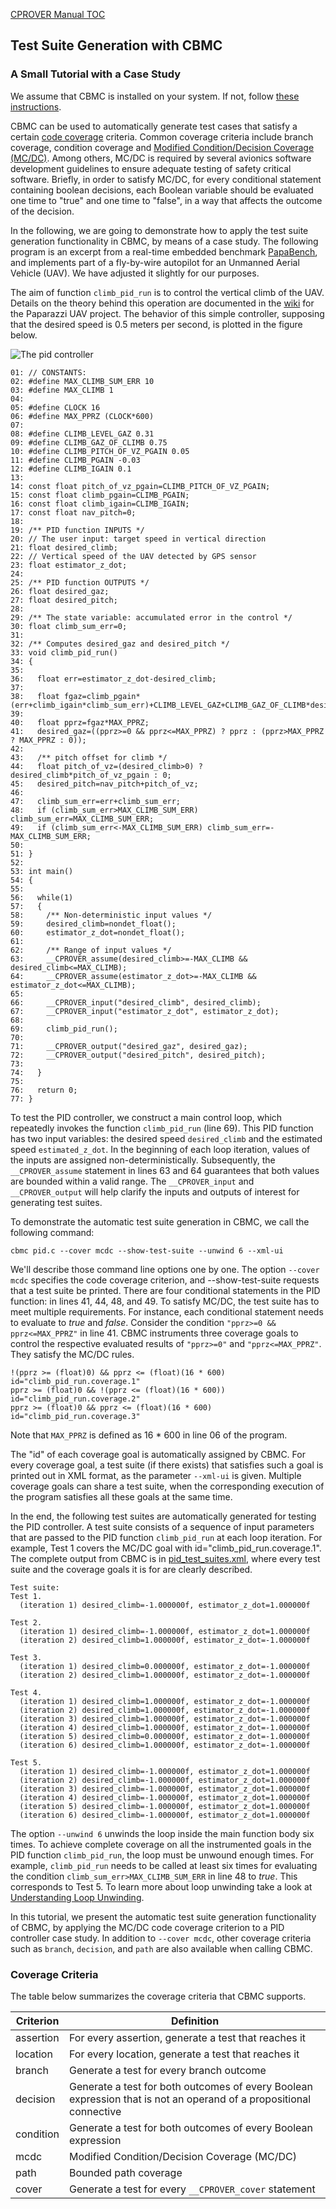 [CPROVER Manual TOC](../)

## Test Suite Generation with CBMC

### A Small Tutorial with a Case Study

We assume that CBMC is installed on your system. If not, follow
[these instructions](../installation/).

CBMC can be used to automatically generate test cases that satisfy a
certain [code coverage](https://en.wikipedia.org/wiki/Code_coverage)
criteria. Common coverage criteria include branch coverage, condition
coverage and [Modified Condition/Decision Coverage
(MC/DC)](https://en.wikipedia.org/wiki/Modified_condition/decision_coverage).
Among others, MC/DC is required by several avionics software development
guidelines to ensure adequate testing of safety critical software.
Briefly, in order to satisfy MC/DC, for every conditional statement
containing boolean decisions, each Boolean variable should be evaluated
one time to "true" and one time to "false", in a way that affects the
outcome of the decision.

In the following, we are going to demonstrate how to apply the test
suite generation functionality in CBMC, by means of a case study. The
following program is an excerpt from a real-time embedded benchmark
[PapaBench](https://www.irit.fr/recherches/ARCHI/MARCH/rubrique.php3?id_rubrique=97),
and implements part of a fly-by-wire autopilot for an Unmanned Aerial
Vehicle (UAV). We have adjusted it slightly for our purposes.

The aim of function `climb_pid_run` is to control the vertical climb of
the UAV. Details on the theory behind this operation are documented in
the [wiki](https://wiki.paparazziuav.org/wiki/Theory_of_Operation) for
the Paparazzi UAV project. The behavior of this simple controller,
supposing that the desired speed is 0.5 meters per second, is plotted in
the figure below.

![The pid controller](https://github.com/diffblue/cbmc/raw/develop/doc/assets/pid.png "The pid controller")

```
01: // CONSTANTS:
02: #define MAX_CLIMB_SUM_ERR 10
03: #define MAX_CLIMB 1
04:
05: #define CLOCK 16
06: #define MAX_PPRZ (CLOCK*600)
07:
08: #define CLIMB_LEVEL_GAZ 0.31
09: #define CLIMB_GAZ_OF_CLIMB 0.75
10: #define CLIMB_PITCH_OF_VZ_PGAIN 0.05
11: #define CLIMB_PGAIN -0.03
12: #define CLIMB_IGAIN 0.1
13:
14: const float pitch_of_vz_pgain=CLIMB_PITCH_OF_VZ_PGAIN;
15: const float climb_pgain=CLIMB_PGAIN;
16: const float climb_igain=CLIMB_IGAIN;
17: const float nav_pitch=0;
18:
19: /** PID function INPUTS */
20: // The user input: target speed in vertical direction
21: float desired_climb;
22: // Vertical speed of the UAV detected by GPS sensor
23: float estimator_z_dot;
24:
25: /** PID function OUTPUTS */
26: float desired_gaz;
27: float desired_pitch;
28:
29: /** The state variable: accumulated error in the control */
30: float climb_sum_err=0;
31:
32: /** Computes desired_gaz and desired_pitch */
33: void climb_pid_run()
34: {
35:
36:   float err=estimator_z_dot-desired_climb;
37:
38:   float fgaz=climb_pgain*(err+climb_igain*climb_sum_err)+CLIMB_LEVEL_GAZ+CLIMB_GAZ_OF_CLIMB*desired_climb;
39:
40:   float pprz=fgaz*MAX_PPRZ;
41:   desired_gaz=((pprz>=0 && pprz<=MAX_PPRZ) ? pprz : (pprz>MAX_PPRZ ? MAX_PPRZ : 0));
42:
43:   /** pitch offset for climb */
44:   float pitch_of_vz=(desired_climb>0) ? desired_climb*pitch_of_vz_pgain : 0;
45:   desired_pitch=nav_pitch+pitch_of_vz;
46:
47:   climb_sum_err=err+climb_sum_err;
48:   if (climb_sum_err>MAX_CLIMB_SUM_ERR) climb_sum_err=MAX_CLIMB_SUM_ERR;
49:   if (climb_sum_err<-MAX_CLIMB_SUM_ERR) climb_sum_err=-MAX_CLIMB_SUM_ERR;
50:
51: }
52:
53: int main()
54: {
55:
56:   while(1)
57:   {
58:     /** Non-deterministic input values */
59:     desired_climb=nondet_float();
60:     estimator_z_dot=nondet_float();
61:
62:     /** Range of input values */
63:     __CPROVER_assume(desired_climb>=-MAX_CLIMB && desired_climb<=MAX_CLIMB);
64:     __CPROVER_assume(estimator_z_dot>=-MAX_CLIMB && estimator_z_dot<=MAX_CLIMB);
65:
66:     __CPROVER_input("desired_climb", desired_climb);
67:     __CPROVER_input("estimator_z_dot", estimator_z_dot);
68:
69:     climb_pid_run();
70:
71:     __CPROVER_output("desired_gaz", desired_gaz);
72:     __CPROVER_output("desired_pitch", desired_pitch);
73:
74:   }
75:
76:   return 0;
77: }
```

To test the PID controller, we construct a main control loop,
which repeatedly invokes the function `climb_pid_run` (line 69). This
PID function has two input variables: the desired speed `desired_climb`
and the estimated speed `estimated_z_dot`. In the beginning of each loop
iteration, values of the inputs are assigned non-deterministically.
Subsequently, the `__CPROVER_assume` statement in lines 63 and 64
guarantees that both values are bounded within a valid range. The
`__CPROVER_input` and `__CPROVER_output` will help clarify the inputs
and outputs of interest for generating test suites.

To demonstrate the automatic test suite generation in CBMC, we call the
following command:

    cbmc pid.c --cover mcdc --show-test-suite --unwind 6 --xml-ui

We'll describe those command line options one by one. The option `--cover mcdc`
specifies the code coverage criterion, and --show-test-suite requests that a
test suite be printed. There
are four conditional statements in the PID function: in lines 41,
44, 48, and 49. To satisfy MC/DC, the test suite has to meet
multiple requirements. For instance, each conditional statement needs to
evaluate to *true* and *false*. Consider the condition
`"pprz>=0 && pprz<=MAX_PPRZ"` in line 41. CBMC instruments three
coverage goals to control the respective evaluated results of
`"pprz>=0"` and `"pprz<=MAX_PPRZ"`. They
satisfy the MC/DC rules.

    !(pprz >= (float)0) && pprz <= (float)(16 * 600)  id="climb_pid_run.coverage.1"
    pprz >= (float)0 && !(pprz <= (float)(16 * 600))  id="climb_pid_run.coverage.2"
    pprz >= (float)0 && pprz <= (float)(16 * 600)     id="climb_pid_run.coverage.3"

Note that `MAX_PPRZ` is defined as 16 \* 600 in line 06 of the program.

The "id" of each coverage goal is automatically assigned by CBMC. For
every coverage goal, a test suite (if there exists) that satisfies such
a goal is printed out in XML format, as the parameter `--xml-ui` is
given. Multiple coverage goals can share a test suite, when the
corresponding execution of the program satisfies all these goals at the
same time.

In the end, the following test suites are automatically generated for
testing the PID controller. A test suite consists of a sequence of input
parameters that are passed to the PID function `climb_pid_run` at each
loop iteration. For example, Test 1 covers the MC/DC goal with
id="climb\_pid\_run.coverage.1". The complete output from CBMC is in
[pid\_test\_suites.xml](pid_test_suites.xml), where every test suite and
the coverage goals it is for are clearly described.

    Test suite:
    Test 1.
      (iteration 1) desired_climb=-1.000000f, estimator_z_dot=1.000000f

    Test 2.
      (iteration 1) desired_climb=-1.000000f, estimator_z_dot=1.000000f
      (iteration 2) desired_climb=1.000000f, estimator_z_dot=-1.000000f

    Test 3.
      (iteration 1) desired_climb=0.000000f, estimator_z_dot=-1.000000f
      (iteration 2) desired_climb=1.000000f, estimator_z_dot=-1.000000f

    Test 4.
      (iteration 1) desired_climb=1.000000f, estimator_z_dot=-1.000000f
      (iteration 2) desired_climb=1.000000f, estimator_z_dot=-1.000000f
      (iteration 3) desired_climb=1.000000f, estimator_z_dot=-1.000000f
      (iteration 4) desired_climb=1.000000f, estimator_z_dot=-1.000000f
      (iteration 5) desired_climb=0.000000f, estimator_z_dot=-1.000000f
      (iteration 6) desired_climb=1.000000f, estimator_z_dot=-1.000000f

    Test 5.
      (iteration 1) desired_climb=-1.000000f, estimator_z_dot=1.000000f
      (iteration 2) desired_climb=-1.000000f, estimator_z_dot=1.000000f
      (iteration 3) desired_climb=-1.000000f, estimator_z_dot=1.000000f
      (iteration 4) desired_climb=-1.000000f, estimator_z_dot=1.000000f
      (iteration 5) desired_climb=-1.000000f, estimator_z_dot=1.000000f
      (iteration 6) desired_climb=-1.000000f, estimator_z_dot=1.000000f

The option `--unwind 6` unwinds the loop inside the main function body
six times. To achieve complete coverage on all the
instrumented goals in the PID function `climb_pid_run`, the loop must be
unwound enough times. For example, `climb_pid_run` needs to
be called at least six times for evaluating the condition
`climb_sum_err>MAX_CLIMB_SUM_ERR` in line 48 to *true*. This corresponds
to Test 5. To learn more about loop unwinding take a look at [Understanding Loop
Unwinding](../cbmc/unwinding/).

In this tutorial, we present the automatic test suite generation
functionality of CBMC, by applying the MC/DC code coverage criterion to
a PID controller case study. In addition to `--cover mcdc`, other
coverage criteria such as `branch`, `decision`, and `path` are also
available when calling CBMC.

### Coverage Criteria

The table below summarizes the coverage criteria that CBMC supports.

Criterion |Definition
----------|----------
assertion |For every assertion, generate a test that reaches it
location  |For every location, generate a test that reaches it
branch    |Generate a test for every branch outcome
decision  |Generate a test for both outcomes of every Boolean expression that is not an operand of a propositional connective
condition |Generate a test for both outcomes of every Boolean expression
mcdc      |Modified Condition/Decision Coverage (MC/DC)
path      |Bounded path coverage
cover     |Generate a test for every `__CPROVER_cover` statement

